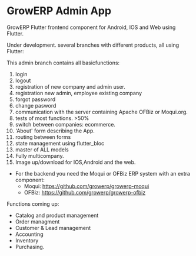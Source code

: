# GrowERP Admin App

GrowERP Flutter frontend component for Android, IOS and Web using Flutter.

Under development.
several branches with different products, all using Flutter:

This admin branch contains all basicfunctions:

1. login
2. logout
3. registration of new company and admin user.
4. registration new admin, employee existing company
5. forgot password
6. change pasword
7. communication with the server containing Apache OFBiz or Moqui.org.
8. tests of most functions. >50%
9. switch between companies: ecommerce.
10. 'About' form describing the App.
11. routing between forms
12. state management using flutter_bloc
13. master of ALL models
14. Fully multicompany.
15. Image up/download for IOS,Android and the web.

* For the backend you need the Moqui or OFBiz ERP system
  with an extra component:
  - Moqui:  https://github.com/growerp/growerp-moqui
  - OFBiz:  https://github.com/growerp/growerp-ofbiz

Functions coming up:
* Catalog and product management
* Order managment
* Customer & Lead management
* Accounting
* Inventory
* Purchasing.
